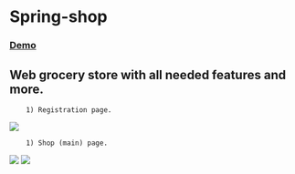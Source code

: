 # Spring-shop

<a href="http://grocerystore-webgrocerystore.rhcloud.com/"> <h3> Demo </h3> </a>

## Web grocery store with all needed features and more.
```
	1) Registration page.
```

<img src="http://i.imgur.com/EUTSDg6.jpg">

```
	1) Shop (main) page.
```


<img src="http://imgur.com/8GYRARZ,jpg">

<img src="http://imgur.com/9lHpvMq.jpg">

